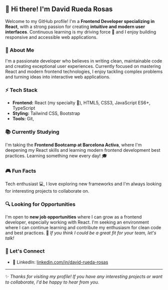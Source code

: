 ## **👋 Hi there! I'm David Rueda Rosas**

Welcome to my GitHub profile! I'm a **Frontend Developer specializing in React**, with a strong passion for creating **intuitive and modern user interfaces**. Continuous learning is my driving force 🚀 and I enjoy building responsive and accessible web applications.

### **🎯 About Me**
I'm a passionate developer who believes in writing clean, maintainable code and creating exceptional user experiences. Currently focused on mastering React and modern frontend technologies, I enjoy tackling complex problems and turning ideas into interactive web applications.

### **⚡ Tech Stack**
- **Frontend:** React (my specialty 💙), HTML5, CSS3, JavaScript ES6+, TypeScript
- **Styling:** Tailwind CSS, Bootstrap
- **Tools:** Git, 

### **📚 Currently Studying**
I'm taking the **Frontend Bootcamp at Barcelona Activa**, where I'm deepening my React skills and learning modern frontend development best practices. Learning something new every day! 🎓

### **🎮 Fun Facts**
Tech enthusiast 💻, I love exploring new frameworks and I'm always looking for interesting projects to collaborate on.

### **🔍 Looking for Opportunities**
I'm open to **new job opportunities** where I can grow as a frontend developer, especially working with React. I'm seeking an environment where I can continue learning and contribute my enthusiasm for clean code and best practices. 💼 *If you think I could be a great fit for your team, let's talk!*

### **📱 Let's Connect**
- 💼 LinkedIn: <a href="https://linkedin.com/in/david-rueda-rosas" target="_blank" rel="noopener noreferrer">linkedin.com/in/david-rueda-rosas</a>


---

✨ *Thanks for visiting my profile! If you have any interesting projects or want to collaborate, I'd be happy to hear from you.*
